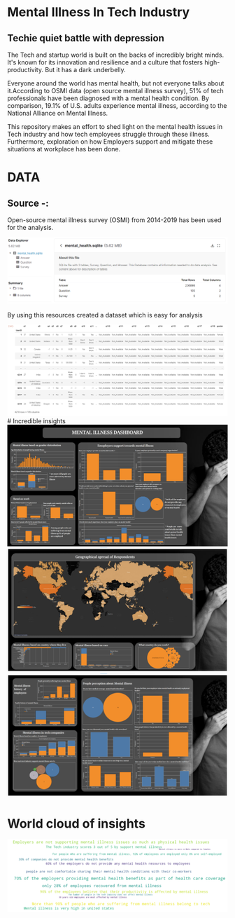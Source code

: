 # Mental Illness In Tech Industry

## Techie quiet battle with depression

The Tech and startup world is built on the backs of incredibly bright minds. It's known for its innovation and resilience and a culture that fosters high-productivity. But it has a dark underbelly.

Everyone around the world has mental health, but not everyone talks about it.According to OSMI data (open source mental illness survey), 51% of tech professionals have been diagnosed with a mental health condition. By comparison, 19.1% of U.S. adults experience mental illness, according to the National Alliance on Mental Illness.

This repository makes an effort to shed light on the mental health issues in Tech industry and how tech employees struggle through these illness. Furthermore, exploration on how Employers support and mitigate these situations at workplace has been done.

# DATA

## Source -:

Open-source mental illness survey (OSMI) from 2014-2019 has been used for the analysis.

<img src="images/sqlite.png">
    
By using this resources created a dataset which is easy for analysis

<img src="images/data.png">
# Incredible insights
 

<img src="dashboard/Dashboard page1.png"> 

<img src="dashboard/Dashboard page2.png">

<img src="dashboard/Dashboard page3.png">


# World cloud of insights

<img src="images/worldcloud.png">

